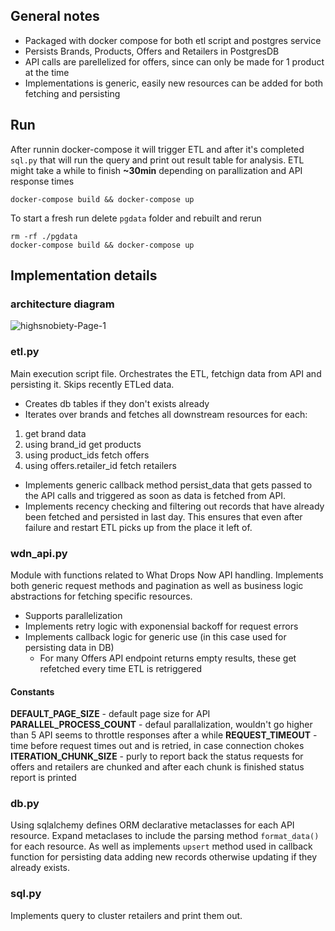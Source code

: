 ## General notes

- Packaged with docker compose for both etl script and postgres service
- Persists Brands, Products, Offers and Retailers in PostgresDB
- API calls are parellelized for offers, since can only be made for 1 product at the time
- Implementations is generic, easily new resources can be added for both fetching and persisting

## Run
After runnin docker-compose it will trigger ETL and after it's completed `sql.py` that will run the query and print out result table for analysis. ETL might take a while to finish **~30min** depending on parallization and API response times
```
docker-compose build && docker-compose up
```

To start a fresh run delete `pgdata` folder and rebuilt and rerun
```
rm -rf ./pgdata
docker-compose build && docker-compose up
```

## Implementation details

### architecture diagram
![highsnobiety-Page-1](https://user-images.githubusercontent.com/2915290/102107992-a7d56880-3e32-11eb-92e1-0e79094e8ff6.png)

### etl.py
Main execution script file. Orchestrates the ETL, fetchign data from API and persisting it. Skips recently ETLed data.

- Creates db tables if they don't exists already
- Iterates over brands and fetches all downstream resources for each:
1. get brand data
2. using brand_id get products
3. using product_ids fetch offers
4. using offers.retailer_id fetch retailers

- Implements generic callback method persist_data that gets passed to the API calls and triggered as soon as data is fetched from API.
- Implements recency checking and filtering out records that have already been fetched and persisted in last day. This ensures that even after failure and restart ETL picks up from the place it left of.

### wdn_api.py
Module with functions related to What Drops Now API handling. Implements both generic request methods and pagination as well as business logic abstractions for fetching specific resources.

- Supports parallelization
- Implements retry logic with exponensial backoff for request errors
- Implements callback logic for generic use (in this case used for persisting data in DB)
  - For many Offers API endpoint returns empty results, these get refetched every time ETL is retriggered

#### Constants
**DEFAULT_PAGE_SIZE** - default page size for API
**PARALLEL_PROCESS_COUNT** - defaul parallalization, wouldn't go higher than 5 API seems to throttle responses after a while
**REQUEST_TIMEOUT** - time before request times out and is retried, in case connection chokes
**ITERATION_CHUNK_SIZE** - purly to report back the status requests for offers and retailers are chunked and after each chunk is finished status report is printed

### db.py
Using sqlalchemy defines ORM declarative metaclasses for each API resource. Expand metaclases to include the parsing method `format_data()` for each resource. As well as implements `upsert` method used in callback function for persisting data adding new records otherwise updating if they already exists.

### sql.py
Implements query to cluster retailers and print them out.
